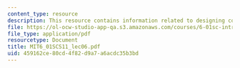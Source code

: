 ```yaml
---
content_type: resource
description: This resource contains information related to designing control systems.
file: https://ol-ocw-studio-app-qa.s3.amazonaws.com/courses/6-01sc-introduction-to-electrical-engineering-and-computer-science-i-spring-2011/459162ce80cd4f82d9a7a6acdc35b3bd_MIT6_01SCS11_lec06.pdf
file_type: application/pdf
resourcetype: Document
title: MIT6_01SCS11_lec06.pdf
uid: 459162ce-80cd-4f82-d9a7-a6acdc35b3bd
---
```

